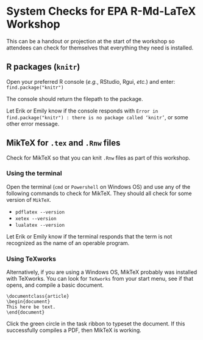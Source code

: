 # System Checks for EPA R-Md-LaTeX Workshop

This can be a handout or projection at the start of the workshop so attendees can check for themselves that everything they need is installed.

## R packages (`knitr`)

Open your preferred R console (*e.g.*, RStudio, Rgui, *etc.*) and enter: `find.package("knitr")`

The console should return the filepath to the package.

Let Erik or Emily know if the console responds with `Error in find.package("knitr") : there is no package called ‘knitr’`, or some other error message.

## MikTeX for `.tex` and `.Rnw` files

Check for MikTeX so that you can knit `.Rnw` files as part of this workshop.

### Using the terminal
Open the terminal (`cmd` or `Powershell` on Windows OS) and use any of the following commands to check for MikTeX. They should all check for some version of `MikTeX`. 
- `pdflatex --version`
- `xetex --version`
- `lualatex --version`

Let Erik or Emily know if the terminal responds that the term is not recognized as the name of an operable program.

### Using TeXworks
Alternatively, if you are using a Windows OS, MikTeX probably was installed with TeXworks. You can look for `TeXworks` from your start menu, see if that opens, and compile a basic document.

    \documentclass{article}
    \begin{document}
    This here be text.
    \end{document}

Click the green circle in the task ribbon to typeset the document. If this successfully compiles a PDF, then MikTeX is working.

